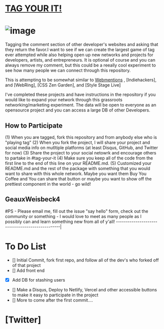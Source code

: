 # [TAG YOUR IT!](https://github.com/GeauxWeisbeck4/tag-your-it)

# ![image](https://user-images.githubusercontent.com/87398426/185811631-238b7636-567d-4e9b-a448-e5e025035fe3.png)


Tagging the comment section of other developer's websites and asking that they return the favor.I want to see if we can create the largest game of tag ever attempted while also helping open up new networks and projects for developers, artists, and entrepreneurs. It is optional of course and you can always remove my comment, but this could be a reeally cool experiment to see how many people we can connect through this repository.

This is attempting to be somewhat similar to [Webmentions]()
, [Indiehackers], and [WebRing], [CSS Zen Garden], and [Style Stage Live]

I've completed these projects and have instructions in the repository if you would like to expand your network through this grassroots networking/marketing experiment. The data will be open to everyone as an opensource project and you can access a large DB of other Developers.

## How to Participate

(1) When you are tagged, fork this repository and from anybody else who is "playing tag"
(2) When you fork the project, I will share your project and social media info on mutltiple platforms (at least Disqus, GitHub, and Twitter for now)
(3) Share the project to your social netowrk and encourage others to partake in #tag-your-it
(4) Make sure you keep all of the code from the first line to the end of this line on your README.md.
(5) Customized your README.md and the rest of the package with something that you would want to share with this whole network. Maybe you want them Buy You Coffee and You can share that button or maybe you want to show off the prettiest component in the world - go wild!


## GeauxWeisbeck4 

#PS - Please email me, fill out the issue "say hello" form, check out the community or something - I would love to meet as many people as I possibly can and learn something new from all of y'all!
-------------------------------------------------|

# To Do List 
- [] Initial Commit, fork first repo, and follow all of the dev's who forked off of that project
- [] Add front end 
- [x] Add DB for stashing users
- [] Make a Disqus, Deploy to Netlify, Vercel and other accessible buttons to make it easy to participate in the project
- [] More to come after the first commit....

# [Twitter]
